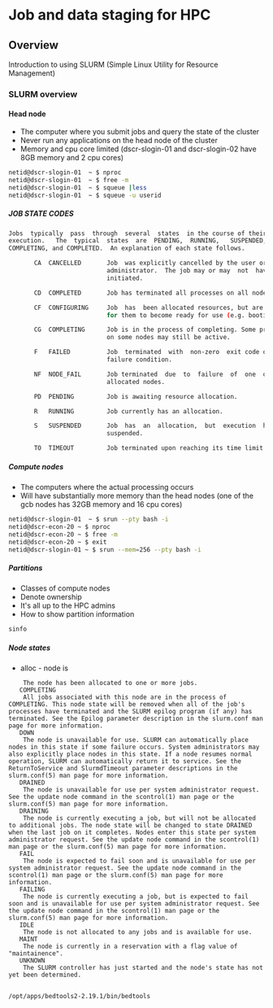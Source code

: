 # Job and data staging for HPC

## Overview
Introduction to using SLURM (Simple Linux Utility for Resource Management)

### SLURM overview

#### Head node

* The computer where you submit jobs and query the state of the cluster
* Never run any applications on the head node of the cluster
* Memory and cpu core limited (dscr-slogin-01 and dscr-slogin-02 have 8GB memory and 2 cpu cores)

```bash
netid@dscr-slogin-01  ~ $ nproc
netid@dscr-slogin-01  ~ $ free -m
netid@dscr-slogin-01  ~ $ squeue |less
netid@dscr-slogin-01  ~ $ squeue -u userid
```
##### JOB STATE CODES
```bash
Jobs  typically  pass  through  several  states  in the course of their
execution.   The  typical  states  are  PENDING,  RUNNING,   SUSPENDED,
COMPLETING, and COMPLETED.  An explanation of each state follows.

       CA  CANCELLED       Job  was explicitly cancelled by the user or system
                           administrator.  The job may or may  not  have  been
                           initiated.

       CD  COMPLETED       Job has terminated all processes on all nodes.

       CF  CONFIGURING     Job  has  been allocated resources, but are waiting
                           for them to become ready for use (e.g. booting).

       CG  COMPLETING      Job is in the process of completing. Some processes
                           on some nodes may still be active.

       F   FAILED          Job  terminated  with  non-zero  exit code or other
                           failure condition.

       NF  NODE_FAIL       Job terminated  due  to  failure  of  one  or  more
                           allocated nodes.

       PD  PENDING         Job is awaiting resource allocation.

       R   RUNNING         Job currently has an allocation.

       S   SUSPENDED       Job  has  an  allocation,  but  execution  has been
                           suspended.

       TO  TIMEOUT         Job terminated upon reaching its time limit.
```

##### Compute nodes

* The computers where the actual processing occurs
* Will have substantially more memory than the head nodes (one of the gcb nodes has 32GB memory and 16 cpu cores)

```bash
netid@dscr-slogin-01  ~ $ srun --pty bash -i
netid@dscr-econ-20 ~ $ nproc
netid@dscr-econ-20 ~ $ free -m
netid@dscr-econ-20 ~ $ exit
netid@dscr-slogin-01 ~ $ srun --mem=256 --pty bash -i
```

##### Partitions

* Classes of compute nodes
* Denote ownership
* It's all up to the HPC admins
* How to show partition information

```bash
sinfo
```

##### Node states
* alloc - node is 
```ALLOCATED
    The node has been allocated to one or more jobs. 
   COMPLETING
    All jobs associated with this node are in the process of COMPLETING. This node state will be removed when all of the job's processes have terminated and the SLURM epilog program (if any) has terminated. See the Epilog parameter description in the slurm.conf man page for more information. 
   DOWN
    The node is unavailable for use. SLURM can automatically place nodes in this state if some failure occurs. System administrators may also explicitly place nodes in this state. If a node resumes normal operation, SLURM can automatically return it to service. See the ReturnToService and SlurmdTimeout parameter descriptions in the slurm.conf(5) man page for more information. 
   DRAINED
    The node is unavailable for use per system administrator request. See the update node command in the scontrol(1) man page or the slurm.conf(5) man page for more information. 
   DRAINING
    The node is currently executing a job, but will not be allocated to additional jobs. The node state will be changed to state DRAINED when the last job on it completes. Nodes enter this state per system administrator request. See the update node command in the scontrol(1) man page or the slurm.conf(5) man page for more information. 
   FAIL
    The node is expected to fail soon and is unavailable for use per system administrator request. See the update node command in the scontrol(1) man page or the slurm.conf(5) man page for more information. 
   FAILING
    The node is currently executing a job, but is expected to fail soon and is unavailable for use per system administrator request. See the update node command in the scontrol(1) man page or the slurm.conf(5) man page for more information. 
   IDLE
    The node is not allocated to any jobs and is available for use. 
   MAINT
    The node is currently in a reservation with a flag value of "maintainence". 
   UNKNOWN
    The SLURM controller has just started and the node's state has not yet been determined. 
```
```bash

/opt/apps/bedtools2-2.19.1/bin/bedtools
```
